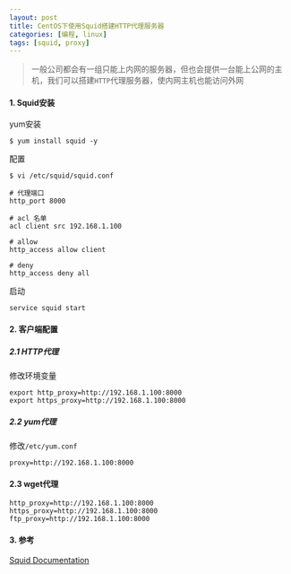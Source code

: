 ```yaml
---
layout: post
title: CentOS下使用Squid搭建HTTP代理服务器
categories: [编程, linux]
tags: [squid, proxy]
---
```



> 一般公司都会有一组只能上内网的服务器，但也会提供一台能上公网的主机，我们可以搭建`HTTP`代理服务器，使内网主机也能访问外网

#### 1. Squid安装

yum安装
```
$ yum install squid -y

```

配置
```
$ vi /etc/squid/squid.conf

# 代理端口
http_port 8000

# acl 名单
acl client src 192.168.1.100

# allow
http_access allow client

# deny
http_access deny all

```

启动
```
service squid start
```

#### 2. 客户端配置

##### 2.1 HTTP代理

修改环境变量
```
export http_proxy=http://192.168.1.100:8000
export https_proxy=http://192.168.1.100:8000
```

##### 2.2 yum代理

修改`/etc/yum.conf`
```
proxy=http://192.168.1.100:8000
```

#### 2.3 wget代理

```
http_proxy=http://192.168.1.100:8000
https_proxy=http://192.168.1.100:8000
ftp_proxy=http://192.168.1.100:8000
```

#### 3. 参考

[Squid Documentation](http://www.squid-cache.org/Doc/)